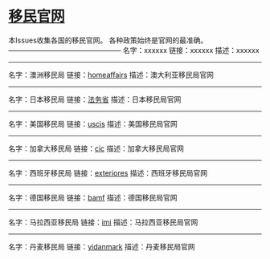 # [移民官网](https://github.com/jdzj/ymxww.com/issues/2)

本Issues收集各国的移民官网。
各种政策始终是官网的最准确。
————————————————
名字：xxxxxx
链接：xxxxxx
描述：xxxxxx

---

名字：澳洲移民局
链接：[homeaffairs](https://immi.homeaffairs.gov.au/visas/working-in-australia/skillselect/invitation-rounds)
描述：澳大利亚移民局官网

---

名字：日本移民局
链接：[法务省](https://www.moj.go.jp/)
描述：日本移民局官网

---

名字：美国移民局
链接：[uscis](https://www.uscis.gov)
描述：美国移民局官网

---

名字：加拿大移民局
链接：[cic](https://www.cic.gc.ca)
描述：加拿大移民局官网

---

名字：西班牙移民局
链接：[exteriores](https://www.exteriores.gob.es)
描述：西班牙移民局官网

---

名字：德国移民局
链接：[bamf](http://www.bamf.de/)
描述：德国移民局官网

---

名字：马拉西亚移民局
链接：[imi](http://www.imi.gov.my/)
描述：马拉西亚移民局官网

---

名字：丹麦移民局
链接：[yidanmark](http://www.nyidanmark.dk/)
描述：丹麦移民局官网